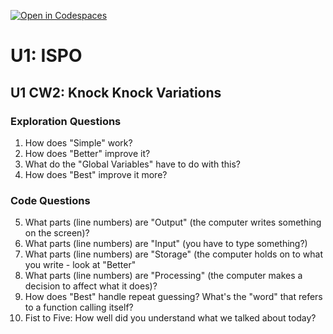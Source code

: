 [![Open in Codespaces](https://classroom.github.com/assets/launch-codespace-2972f46106e565e64193e422d61a12cf1da4916b45550586e14ef0a7c637dd04.svg)](https://classroom.github.com/open-in-codespaces?assignment_repo_id=20404910)
# U1: ISPO
## U1 CW2: Knock Knock Variations
### Exploration Questions

1. How does "Simple" work?
2. How does "Better" improve it?
3. What do the "Global Variables" have to do with this?
4. How does "Best" improve it more?
   
### Code Questions
5. What parts (line numbers) are "Output" (the computer writes something on the screen)?
6. What parts (line numbers) are "Input" (you have to type something?)
7. What parts (line numbers) are "Storage" (the computer holds on to what you write - look at "Better"
8. What parts (line numbers) are "Processing" (the computer makes a decision to affect what it does)?
9. How does "Best" handle repeat guessing? What's the "word" that refers to a function calling itself?
10. Fist to Five:  How well did you understand what we talked about today?
